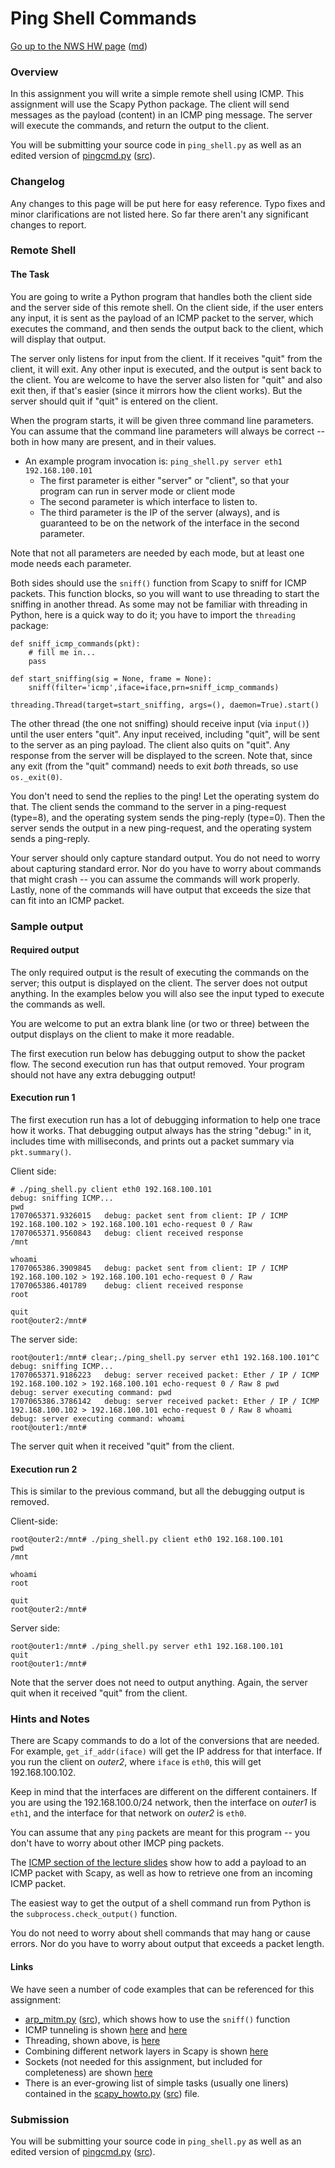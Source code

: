 Ping Shell Commands
=================

[Go up to the NWS HW page](../index.html) ([md](../index.md))

### Overview

In this assignment you will write a simple remote shell using ICMP.  This assignment will use the Scapy Python package.  The client will send messages as the payload (content) in an ICMP ping message.  The server will execute the commands, and return the output to the client.

You will be submitting your source code in `ping_shell.py` as well as an edited version of [pingcmd.py](pingcmd.py.html) ([src](pingcmd.py])).


### Changelog

Any changes to this page will be put here for easy reference.  Typo fixes and minor clarifications are not listed here.  So far there aren't any significant changes to report.


### Remote Shell

#### The Task

You are going to write a Python program that handles both the client side and the server side of this remote shell.  On the client side, if the user enters any input, it is sent as the payload of an ICMP packet to the server, which executes the command, and then sends the output back to the client, which will display that output.

The server only listens for input from the client.  If it receives "quit" from the client, it will exit.  Any other input is executed, and the output is sent back to the client.  You are welcome to have the server also listen for "quit" and also exit then, if that's easier (since it mirrors how the client works).  But the server should quit if "quit" is entered on the client.

When the program starts, it will be given three command line parameters.  You can assume that the command line parameters will always be correct -- both in how many are present, and in their values.

- An example program invocation is: `ping_shell.py server eth1 192.168.100.101`
	- The first parameter is either "server" or "client", so that your program can run in server mode or client mode
	- The second parameter is which interface to listen to.
	- The third parameter is the IP of the server (always), and is guaranteed to be on the network of the interface in the second parameter.

Note that not all parameters are needed by each mode, but at least one mode needs each parameter.

Both sides should use the `sniff()` function from Scapy to sniff for ICMP packets.  This function blocks, so you will want to use threading to start the sniffing in another thread.  As some may not be familiar with threading in Python, here is a quick way to do it; you have to import the `threading` package:

```
def sniff_icmp_commands(pkt):
	# fill me in...
	pass

def start_sniffing(sig = None, frame = None):
	sniff(filter='icmp',iface=iface,prn=sniff_icmp_commands)

threading.Thread(target=start_sniffing, args=(), daemon=True).start()
```

The other thread (the one not sniffing) should receive input (via `input()`) until the user enters "quit".  Any input received, including "quit", will be sent to the server as an ping payload.  The client also quits on "quit".  Any response from the server will be displayed to the screen.  Note that, since any exit (from the "quit" command) needs to exit *both* threads, so use `os._exit(0)`.

You don't need to send the replies to the ping!  Let the operating system do that.  The client sends the command to the server in a ping-request (type=8), and the operating system sends the ping-reply (type=0).  Then the server sends the output in a new ping-request, and the operating system sends a ping-reply.

Your server should only capture standard output.  You do not need to worry about capturing standard error.  Nor do you have to worry about commands that might crash -- you can assume the commands will work properly.  Lastly, none of the commands will have output that exceeds the size that can fit into an ICMP packet.

### Sample output

#### Required output

The only required output is the result of executing the commands on the server; this output is displayed on the client.  The server does not output anything.  In the examples below you will also see the input typed to execute the commands as well.

You are welcome to put an extra blank line (or two or three) between the output displays on the client to make it more readable.

The first execution run below has debugging output to show the packet flow.  The second execution run has that output removed.  Your program should not have any extra debugging output!

#### Execution run 1

The first execution run has a lot of debugging information to help one trace how it works.  That debugging output always has the string "debug:" in it, includes time with milliseconds, and prints out a packet summary via `pkt.summary()`.

Client side:

```
# ./ping_shell.py client eth0 192.168.100.101                
debug: sniffing ICMP...
pwd
1707065371.9326015 	 debug: packet sent from client: IP / ICMP 192.168.100.102 > 192.168.100.101 echo-request 0 / Raw
1707065371.9560843 	 debug: client received response
/mnt

whoami
1707065386.3909845 	 debug: packet sent from client: IP / ICMP 192.168.100.102 > 192.168.100.101 echo-request 0 / Raw
1707065386.401789 	 debug: client received response
root

quit
root@outer2:/mnt# 
```

The server side:

```
root@outer1:/mnt# clear;./ping_shell.py server eth1 192.168.100.101^C
debug: sniffing ICMP...
1707065371.9186223 	 debug: server received packet: Ether / IP / ICMP 192.168.100.102 > 192.168.100.101 echo-request 0 / Raw 8 pwd
debug: server executing command: pwd
1707065386.3786142 	 debug: server received packet: Ether / IP / ICMP 192.168.100.102 > 192.168.100.101 echo-request 0 / Raw 8 whoami
debug: server executing command: whoami
root@outer1:/mnt# 
```

The server quit when it received "quit" from the client.

#### Execution run 2

This is similar to the previous command, but all the debugging output is removed.

Client-side:
```
root@outer2:/mnt# ./ping_shell.py client eth0 192.168.100.101
pwd
/mnt

whoami
root

quit
root@outer2:/mnt# 
```

Server side:

```
root@outer1:/mnt# ./ping_shell.py server eth1 192.168.100.101
quit
root@outer1:/mnt# 
```

Note that the server does not need to output anything.  Again, the server quit when it received "quit" from the client.


### Hints and Notes

There are Scapy commands to do a lot of the conversions that are needed.  For example, `get_if_addr(iface)` will get the IP address for that interface.  If you run the client on *outer2*, where `iface` is `eth0`, this will get 192.168.100.102.

Keep in mind that the interfaces are different on the different containers.  If you are using the 192.168.100.0/24 network, then the interface on *outer1* is `eth1`, and the interface for that network on *outer2* is `eth0`.

You can assume that any `ping` packets are meant for this program -- you don't have to worry about other IMCP ping packets.

The [ICMP section of the lecture slides](../../slides/network-layer.html#/icmp) show how to add a payload to an ICMP packet with Scapy, as well as how to retrieve one from an incoming ICMP packet.

The easiest way to get the output of a shell command run from Python is the `subprocess.check_output()` function.

You do not need to worry about shell commands that may hang or cause errors.  Nor do you have to worry about output that exceeds a packet length.

#### Links

We have seen a number of code examples that can be referenced for this assignment:

- [arp_mitm.py](../../slides/code/arp_mitm.py.html) ([src](../../slides/code/arp_mitm.py)), which shows how to use the `sniff()` function
- ICMP tunneling is shown [here](../../slides/network-layer.html#/5/5) and [here](../../slides/network-layer.html#/5/6)
- Threading, shown above, is [here](../../slides/packets.html#/2/8)
- Combining different network layers in Scapy is shown [here](../../slides/packets.html#/3/2)
- Sockets (not needed for this assignment, but included for completeness) are shown [here](../../slides/packets.html#/2/5)
- There is an ever-growing list of simple tasks (usually one liners) contained in the [scapy_howto.py](../../docs/scapy_howto.py.html) ([src](../../docs/scapy_howto.py)) file.

### Submission

You will be submitting your source code in `ping_shell.py` as well as an edited version of [pingcmd.py](pingcmd.py.html) ([src](pingcmd.py])).

